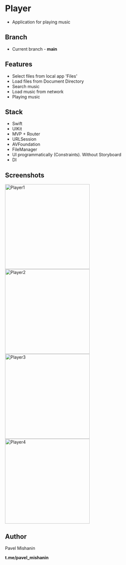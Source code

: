 # Player
- Application for playing music

## Branch
- Current branch - **main**

## Features
- Select files from local app 'Files'
- Load files from Document Directory
- Search music 
- Load music from network
- Playing music

## Stack
- Swift
- UIKit
- MVP + Router
- URLSession
- AVFoundation
- FileManager
- UI programmatically (Constraints). Without Storyboard
- DI

## Screenshots

<img width="279" alt="Player1" src="https://user-images.githubusercontent.com/87460819/195522595-bf858b76-37ba-498a-a44d-8f5e1e3ded24.png"><img width="279" alt="Player2" src="https://user-images.githubusercontent.com/87460819/195522625-728319fe-7ecb-42da-81f7-20032d1f68e7.png"><img width="279" alt="Player3" src="https://user-images.githubusercontent.com/87460819/195522641-040c6e07-1fdd-45e1-b533-2465a511729e.png"><img width="279" alt="Player4" src="https://user-images.githubusercontent.com/87460819/195522678-538ffcdf-a6e3-4eda-a7d5-6090b8cdae0c.png">


## Author

Pavel Mishanin

**t.me/pavel_mishanin**
